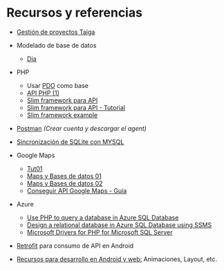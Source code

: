 # Recursos y referencias

- [Gestión de proyectos Taiga](https://www.taiga.io/)

- Modelado de base de datos
  - [Dia](http://dia-installer.de/download/index.html.en)

- PHP 
  - Usar [PDO](https://www.phptutorial.net/php-pdo/) como base
  - [API PHP (1) ](https://www.webslesson.info/2018/05/how-to-make-simple-crud-rest-api-in-php-with-mysql.html)
  - [Slim framework para API ](https://www.slimframework.com/) 
  - [Slim framework para API - Tutorial ](http://www.extradrm.com/?p=2624) 
  - [Slim framework example](https://github.com/ccoenraets/wine-cellar-php)

- [Postman](https://www.postman.com/)
*(Crear cuenta y descargar el agent)*

- [Sincronización de SQLite con MYSQL](https://www.youtube.com/watch?v=spxXqa_rp44&list=PLshdtb5UWjSr1_Iv24CxErTF8N7UBaIP1)

- Google Maps 
  - [Tut01](https://www.youtube.com/watch?v=KUgSEONnLdc)
  - [Maps y Bases de datos 01](http://wptrafficanalyzer.in/blog/storing-and-retrieving-locations-in-sqlite-from-google-maps-android-api-v2/)
  - [Maps y Bases de datos 02](http://www.androidtrainee.com/storing-and-retrieving-locations-in-sqlite-from-google-maps-android-api-v2/)
  - [Conseguir API Google Maps - Guía](https://developers.google.com/maps/documentation/android-sdk/start?hl=es-419)

- Azure
  - [Use PHP to query a database in Azure SQL Database](https://learn.microsoft.com/en-us/azure/azure-sql/database/connect-query-php?view=)
  - [Design a relational database in Azure SQL Database using SSMS](https://learn.microsoft.com/en-us/azure/azure-sql/database/design-first-database-tutorial?view=azuresql)
  - [Microsoft Drivers for PHP for Microsoft SQL Server](https://github.com/Microsoft/msphpsql/)

- [Retrofit](https://www.youtube.com/watch?v=eGvfY_rHJGo&list=PLk7v1Z2rk4hhGfJw-IQCm6kjywmuJX4Rh&index=4) para consumo de API en Android

- [Recursos para desarrollo en Android y web:](https://axelandrade21.github.io/web/consoletoolbox/#moviles) Animaciones, Layout, etc.
